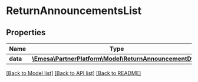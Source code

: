 # ReturnAnnouncementsList

## Properties
Name | Type | Description | Notes
------------ | ------------- | ------------- | -------------
**data** | [**\Emesa\PartnerPlatform\Model\ReturnAnnouncementDto[]**](ReturnAnnouncementDto.md) |  | [optional] 

[[Back to Model list]](../../README.md#documentation-for-models) [[Back to API list]](../../README.md#documentation-for-api-endpoints) [[Back to README]](../../README.md)

